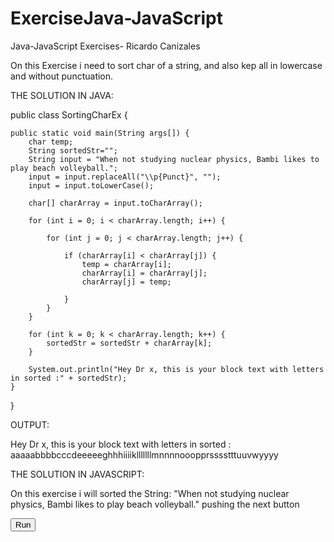 # ExerciseJava-JavaScript
Java-JavaScript Exercises- Ricardo Canizales

On this Exercise i need to sort char of a string, and also kep all in lowercase and without punctuation.

THE SOLUTION IN JAVA:

public class SortingCharEx {
    
    public static void main(String args[]) {
        char temp;
        String sortedStr="";
        String input = "When not studying nuclear physics, Bambi likes to play beach volleyball.";
        input = input.replaceAll("\\p{Punct}", "");
        input = input.toLowerCase();

        char[] charArray = input.toCharArray();

        for (int i = 0; i < charArray.length; i++) {

            for (int j = 0; j < charArray.length; j++) {

                if (charArray[i] < charArray[j]) {
                    temp = charArray[i];
                    charArray[i] = charArray[j];
                    charArray[j] = temp;

                }
            }
        }

        for (int k = 0; k < charArray.length; k++) {
            sortedStr = sortedStr + charArray[k];
        }

        System.out.println("Hey Dr x, this is your block text with letters in sorted :" + sortedStr);
    }
    
    
    
}

OUTPUT:

Hey Dr x, this is your block text with letters in sorted :          aaaaabbbbcccdeeeeeghhhiiiiklllllllmnnnnooopprsssstttuuvwyyyy

THE SOLUTION IN JAVASCRIPT:

<!DOCTYPE html>
<html>
 <body>

 <p>On this exercise i will sorted the String: "When not studying nuclear physics, Bambi likes to play beach volleyball." pushing the next button</p>

 <button onclick="myFunction()">Run</button>

 <p id="Sorted"></p>

 <script>

   function myFunction()  {

     var str = "When not studying nuclear physics, Bambi likes to play beach volleyball.";
	 var res = str.toLowerCase();
     var finalString = res.replace(/[.,\/#!$%\^&\*;:{}=\-_`~()]/g,""); 
     finalString = finalString.split("");
     finalString = finalString.sort();
     finalString = finalString.join("");
	 
    
     document.getElementById("Sorted").innerHTML = finalString;
}
 </script>

 </body>
</html>
